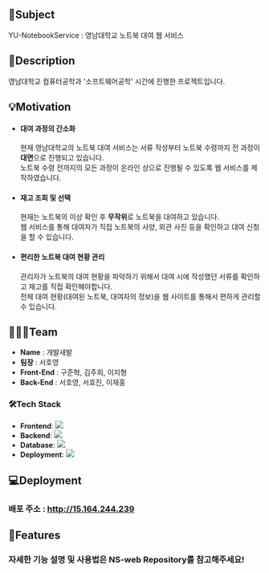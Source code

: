 ## 📌Subject 
YU-NotebookService : 영남대학교 노트북 대여 웹 서비스

## 📝Description
영남대학교 컴퓨터공학과 '소프트웨어공학' 시간에 진행한 프로젝트입니다.

## 💡Motivation
- #### 대여 과정의 간소화
  현재 영남대학교의 노트북 대여 서비스는 서류 작성부터 노트북 수령까지 전 과정이 **대면**으로 진행되고 있습니다.<br/>
노트북 수령 전까지의 모든 과정이 온라인 상으로 진행될 수 있도록 웹 서비스를 제작하였습니다.
- #### 재고 조회 및 선택
  현재는 노트북의 이상 확인 후 **무작위**로 노트북을 대여하고 있습니다.<br/>
  웹 서비스를 통해 대여자가 직접 노트북의 사양, 외관 사진 등을 확인하고 대여 신청을 할 수 있습니다.
- #### 편리한 노트북 대여 현황 관리
  관리자가 노트북의 대여 현황을 파악하기 위해서 대여 시에 작성했던 서류를 확인하고 재고를 직접 확인해야합니다.<br/>
  전체 대여 현황(대여된 노트북, 대여자의 정보)을 웹 사이트를 통해서 편하게 관리할 수 있습니다.

## 🧑‍🤝‍🧑Team
- **Name** : 개발새발
- **팀장** : 서호영
- **Front-End** : 구준혁, 김주희, 이지형
- **Back-End** : 서호영, 서효진, 이재홍

### 🛠️Tech Stack
- **Frontend**: <img src="https://img.shields.io/badge/React-61DAFB?style=flat&logo=React&logoColor=white" />
- **Backend**: <img src="https://img.shields.io/badge/Spring-6DB33F?style=flat&logo=Spring&logoColor=white"/>
- **Database**: <img src="https://img.shields.io/badge/MySQL-4479A1?style=flat&logo=MySQL&logoColor=white"/>
- **Deployment**: <img src="https://img.shields.io/badge/Amazon EC2-FF9900?style=flat&logo=Amazon EC2&logoColor=white"/>

## 💻Deployment
### 배포 주소 : http://15.164.244.239

## 🌟Features
### 자세한 기능 설명 및 사용법은 NS-web Repository를 참고해주세요!
